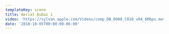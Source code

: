 ```yaml
---
templateKey: scene
title: Aerial Dubai 1
video: 'https://sylvan.apple.com/Videos/comp_DB_D008_C010_v04_6Mbps.mov'
date: '2018-10-05T00:00:00-06:00'
---
```



